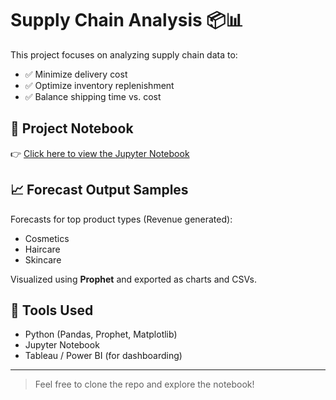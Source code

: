 # Supply Chain Analysis 📦📊

This project focuses on analyzing supply chain data to:

- ✅ Minimize delivery cost
- ✅ Optimize inventory replenishment
- ✅ Balance shipping time vs. cost

## 📘 Project Notebook

👉 [Click here to view the Jupyter Notebook](./Supply%20Chain%20Analysis.ipynb)

## 📈 Forecast Output Samples

Forecasts for top product types (Revenue generated):
- Cosmetics
- Haircare
- Skincare

Visualized using **Prophet** and exported as charts and CSVs.

## 🔧 Tools Used

- Python (Pandas, Prophet, Matplotlib)
- Jupyter Notebook
- Tableau / Power BI (for dashboarding)

---

> Feel free to clone the repo and explore the notebook!
